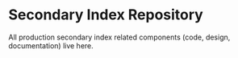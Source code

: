 Secondary Index Repository
==========================

All production secondary index related components (code, design, documentation) live here.

